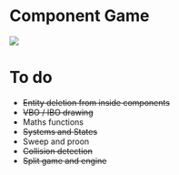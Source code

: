 # Component Game
<img src="http://i.imgur.com/eWxi11t.png"/>

# To do
- ~~Entity deletion from inside components~~
- ~~VBO / IBO drawing~~
- Maths functions
- ~~Systems and States~~
- Sweep and proon 
- ~~Collision detection~~
- ~~Split game and engine~~